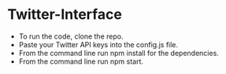 # Twitter-Interface

* To run the code, clone the repo.
* Paste your Twitter API keys into the config.js file.
* From the command line run npm install for the dependencies.
* From the command line run npm start.
